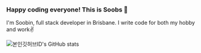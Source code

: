 ###  Happy coding everyone! This is Soobs 👋

I'm Soobin, full stack developer in Brisbane.
I write code for both my hobby and work✌️

![본인깃허브ID's GitHub stats](https://github-readme-stats.vercel.app/api?username=soobin93&show_icons=true&theme=dark)
